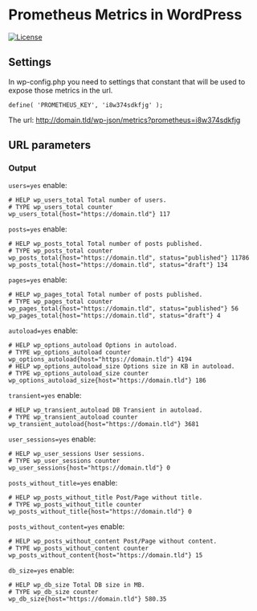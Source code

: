 # Prometheus Metrics in WordPress
[![License](https://img.shields.io/badge/License-GPL%20v3-blue.svg)](http://www.gnu.org/licenses/gpl-3.0)   

## Settings  

In wp-config.php you need to settings that constant that will be used to expose those metrics in the url.

`define( 'PROMETHEUS_KEY', 'i8w374sdkfjg' );`

The url: http://domain.tld/wp-json/metrics?prometheus=i8w374sdkfjg

## URL parameters

### Output

`users=yes` enable:
```
# HELP wp_users_total Total number of users.
# TYPE wp_users_total counter
wp_users_total{host="https://domain.tld"} 117
```

`posts=yes` enable:
```
# HELP wp_posts_total Total number of posts published.
# TYPE wp_posts_total counter
wp_posts_total{host="https://domain.tld", status="published"} 11786
wp_posts_total{host="https://domain.tld", status="draft"} 134
```

`pages=yes` enable:
```
# HELP wp_pages_total Total number of posts published.
# TYPE wp_pages_total counter
wp_pages_total{host="https://domain.tld", status="published"} 56
wp_pages_total{host="https://domain.tld", status="draft"} 4
```

`autoload=yes` enable:
```
# HELP wp_options_autoload Options in autoload.
# TYPE wp_options_autoload counter
wp_options_autoload{host="https://domain.tld"} 4194
# HELP wp_options_autoload_size Options size in KB in autoload.
# TYPE wp_options_autoload_size counter
wp_options_autoload_size{host="https://domain.tld"} 186
```

`transient=yes` enable:
```
# HELP wp_transient_autoload DB Transient in autoload.
# TYPE wp_transient_autoload counter
wp_transient_autoload{host="https://domain.tld"} 3681
```

`user_sessions=yes` enable:
```
# HELP wp_user_sessions User sessions.
# TYPE wp_user_sessions counter
wp_user_sessions{host="https://domain.tld"} 0
```

`posts_without_title=yes` enable:
```
# HELP wp_posts_without_title Post/Page without title.
# TYPE wp_posts_without_title counter
wp_posts_without_title{host="https://domain.tld"} 0
```

`posts_without_content=yes` enable:
```
# HELP wp_posts_without_content Post/Page without content.
# TYPE wp_posts_without_content counter
wp_posts_without_content{host="https://domain.tld"} 15
```

`db_size=yes` enable:
```
# HELP wp_db_size Total DB size in MB.
# TYPE wp_db_size counter
wp_db_size{host="https://domain.tld"} 580.35
```

